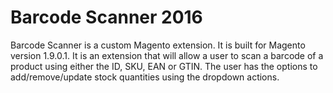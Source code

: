 # Barcode Scanner 2016
Barcode Scanner is a custom Magento extension. It is built for Magento version 1.9.0.1.
It is an extension that will allow a user to scan a barcode of a product using either the ID, SKU, EAN or GTIN. 
The user has the options to add/remove/update stock quantities using the dropdown actions.
